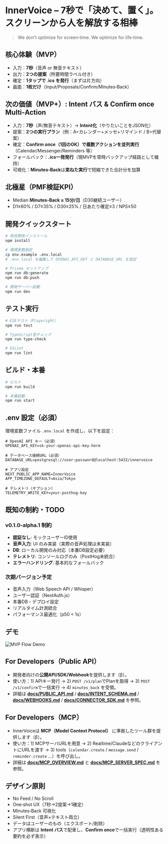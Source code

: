 # InnerVoice – 7秒で「決めて、置く」。スクリーンから人を解放する相棒
> We don't optimize for screen‑time. We optimize for life‑time.

## 核心体験（MVP）
- 入力：**7秒**（音声 or 無音テキスト）
- 出力：**2つの提案**（所要時間ラベル付き）
- 確定：**1タップで .ics を発行**（まずは片方向）
- 画面：**1枚だけ**（Input/Proposals/Confirm/Minutes‑Back）

## 次の価値（MVP+）: Intent バス & Confirm once Multi‑Action
- 入力：**7秒**（声/無音テキスト）→ **Intent化**（やりたいことをJSON化）
- 提案：**2つの実行プラン**（例：A=カレンダー+メッセ+リマインド / B=代替案）
- 確定：**Confirm once（1回のOK）**で**複数アクションを並列実行**（Calendar/Messenger/Reminders 等）
- フォールバック：**.ics一発発行**（現MVPを常時バックアップ経路として維持）
- 可視化：**Minutes‑Back**は**束ねた実行**で短縮できた合計分を加算

## 北極星（PMF検証KPI）
- Median **Minutes‑Back ≥ 15分/日**（D30継続ユーザー）
- D1≥60% / D7≥35% / D30≥25% / 日あたり確定≥3 / NPS≥50

## 開発クイックスタート
```bash
# 依存関係インストール
npm install

# 環境変数設定
cp env.example .env.local
# .env.local を編集して OPENAI_API_KEY と DATABASE_URL を設定

# Prisma セットアップ
npm run db:generate
npm run db:push

# 開発サーバー起動
npm run dev
```

## テスト実行
```bash
# E2Eテスト（Playwright）
npm run test

# TypeScript型チェック
npm run type-check

# ESLint
npm run lint
```

## ビルド・本番
```bash
# ビルド
npm run build

# 本番起動
npm run start
```

## .env 設定（必須）

環境変数ファイル `.env.local` を作成し、以下を設定：

```env
# OpenAI API キー（必須）
OPENAI_API_KEY=sk-your-openai-api-key-here

# データベース接続URL（必須）
DATABASE_URL=postgresql://user:password@localhost:5432/innervoice

# アプリ設定
NEXT_PUBLIC_APP_NAME=InnerVoice
APP_TIMEZONE_DEFAULT=Asia/Tokyo

# テレメトリ（オプション）
TELEMETRY_WRITE_KEY=your-posthog-key
```

## 既知の制約・TODO

### v0.1.0-alpha.1 制約
- **認証なし**: モックユーザーID使用
- **音声入力**: UI のみ実装（実際の音声処理は未実装）
- **DB**: ローカル開発のみ対応（本番DB設定必要）
- **テレメトリ**: コンソールログのみ（PostHog未統合）
- **エラーハンドリング**: 基本的なフォールバック

### 次期バージョン予定
- 音声入力（Web Speech API / Whisper）
- ユーザー認証（NextAuth.js）
- 本番DB・デプロイ設定
- リアルタイム計測統合
- パフォーマンス最適化（p50 < 1s）

## デモ

![MVP Flow Demo](docs/demo/mvp-flow.gif)

## For Developers（Public API）
- 開発者向けの**公開API/SDK/Webhook**を提供します（β）。
- 使い方：1) APIキー発行 → 2) `POST /v1/plan`でPlanを取得 → 3) `POST /v1/confirm`で一括実行 → 4) `minutes_back` を受領。
- 詳細は **[docs/PUBLIC_API.md](docs/PUBLIC_API.md)** / **[docs/INTENT_SCHEMA.md](docs/INTENT_SCHEMA.md)** / **[docs/WEBHOOKS.md](docs/WEBHOOKS.md)** / **[docs/CONNECTOR_SDK.md](docs/CONNECTOR_SDK.md)** を参照。

## For Developers（MCP）
- InnerVoiceは **MCP（Model Context Protocol）** に準拠したツール群を提供します（β）。
- 使い方：1) MCPサーバURLを用意 → 2) Realtime/ClaudeなどのクライアントにURLを渡す → 3) tools（`calendar.create` / `message.send` / `reminder.create` …）を呼び出し。
- 詳細は **[docs/MCP_OVERVIEW.md](docs/MCP_OVERVIEW.md)** と **[docs/MCP_SERVER_SPEC.md](docs/MCP_SERVER_SPEC.md)** を参照。

## デザイン原則
- No Feed / No Scroll
- One‑shot UX（7秒→2提案→1確定）
- Minutes‑Back 可視化
- Silent First（音声×テキスト両立）
- データはユーザーのもの（エクスポート/削除）
- アプリ横断は **Intent バス**で配車し、**Confirm once**で一括実行（透明性ある要約を必ず表示）
